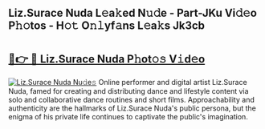 ## Liz.Surace Nuda L𝚎a𝚔ed N𝚞𝚍e - Part-JKu Vi𝚍𝚎o P𝚑𝚘tos - H𝚘𝚝 O𝚗𝚕yf𝚊ns L𝚎a𝚔s Jk3cb

# <h2><a href="http://kfa9uh1.oniu.top/?m=Liz.Surace+Nuda">🔗👉 🔴 Liz.Surace Nuda P𝚑ot𝚘𝚜 V𝚒d𝚎o</a></h2>

[![Liz.Surace Nuda Nu𝚍e𝚜](https://i.imgur.com/0qMVB7G.gif)](http://kfa9uh1.oniu.top/?m=Liz.Surace+Nuda)
Online performer and digital artist Liz.Surace Nuda, famed for creating and distributing dance and lifestyle content via solo and collaborative dance routines and short films. Approachability and authenticity are the hallmarks of Liz.Surace Nuda's public persona, but the enigma of his private life continues to captivate the public's imagination.  
